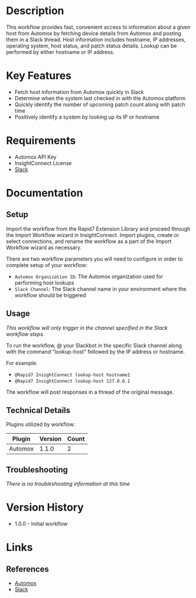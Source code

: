 # Description
This workflow provides fast, convenient access to information about a given host from Automox by fetching device details 
from Automox and posting them in a Slack thread. Host information includes hostname, IP addresses, operating system, 
host status, and patch status details. Lookup can be performed by either hostname or IP address.

# Key Features

* Fetch host information from Automox quickly in Slack
* Determine when the system last checked in with the Automox platform
* Quickly identify the number of upcoming patch count along with patch time 
* Positively identify a system by looking up its IP or hostname

# Requirements

* Automox API Key
* InsightConnect License
* [Slack](https://insightconnect.help.rapid7.com/docs/configure-slack-for-chatops)

# Documentation

## Setup

Import the workflow from the Rapid7 Extension Library and proceed through the Import Workflow wizard in InsightConnect. 
Import plugins, create or select connections, and rename the workflow as a part of the Import Workflow wizard as necessary.

There are two workflow parameters you will need to configure in order to complete setup of your workflow:
* `Automox Organization ID`: The Automox organization used for performing host lookups
* `Slack Channel`: The Slack channel name in your environment where the workflow should be triggered

## Usage

*This workflow will only trigger in the channel specified in the Slack workflow steps.*

To run the workflow, @ your Slackbot in the specific Slack channel along with the command "lookup-host" followed by the IP address or hostname.

For example:

* `@Rapid7 InsightConnect lookup-host hostname1`
* `@Rapid7 InsightConnect lookup-host 127.0.0.1`

The workflow will post responses in a thread of the original message.

## Technical Details

Plugins utilized by workflow:

|Plugin|Version|Count|
|----|----|--------|
|Automox|1.1.0|2|

## Troubleshooting

_There is no troubleshooting information at this time_

# Version History

* 1.0.0 - Initial workflow

# Links

## References

* [Automox](https://www.automox.com/)
* [Slack](https://www.slack.com)

